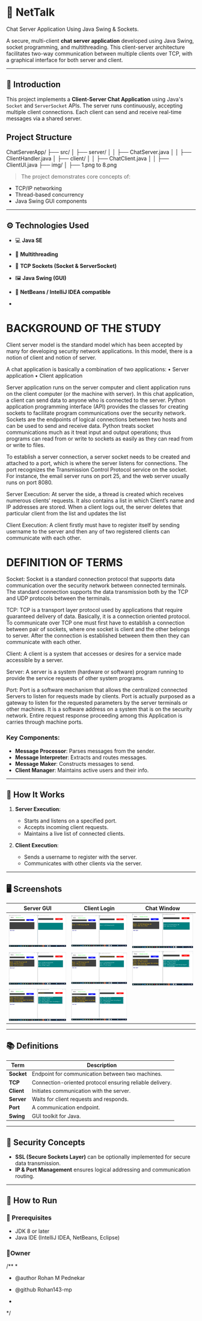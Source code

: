 # 💬 NetTalk
Chat Server Application Using Java Swing & Sockets.

A secure, multi-client **chat server application** developed using Java Swing, socket programming, and multithreading. This client-server architecture facilitates two-way communication between multiple clients over TCP, with a graphical interface for both server and client.

---

## 📖 Introduction

This project implements a **Client-Server Chat Application** using Java's `Socket` and `ServerSocket` APIs. The server runs continuously, accepting multiple client connections. Each client can send and receive real-time messages via a shared server.


## Project Structure 
ChatServerApp/
├── src/
│   ├── server/
│   │   ├── ChatServer.java
│   │   ├── ClientHandler.java
│   ├── client/
│   │   ├── ChatClient.java
│   │   ├── ClientUI.java
├── img/
│   ├── 1.png to 8.png


> The project demonstrates core concepts of:
- TCP/IP networking
- Thread-based concurrency
- Java Swing GUI components

---

## ⚙️ Technologies Used

- 💻 **Java SE**
- 🧵 **Multithreading**
- 📡 **TCP Sockets (Socket & ServerSocket)**
- 🖼️ **Java Swing (GUI)**
- 📂 **NetBeans / IntelliJ IDEA compatible**

-
# BACKGROUND OF THE STUDY 
Client server model is the standard model which has been accepted by many for developing security network applications. In this model, there is a notion of client and notion of server. 


A chat application is basically a combination of two applications: 
•	Server application 
•	Client application 


Server application runs on the server computer and client application runs on the client computer (or the machine with server). In this chat application, a client can send data to anyone who is connected to the server. 
Python application programming interface (API) provides the classes for creating sockets to facilitate program communications over the security network. Sockets are the endpoints of logical connections between two hosts and can be used to send and receive data. Python treats socket communications much as it treat input and output operations; thus programs can read from or write to sockets as easily as they can read from or write to files. 

To establish a server connection, a server socket needs to be created and attached to a port, which is where the server listens for connections. The port recognizes the Transmission Control Protocol service on the socket. For instance, the email server runs on port 25, and the web server usually runs on port 8080. 


Server Execution: At server the side, a thread is created which receives numerous clients’ requests. It also contains a list in which Client’s name and IP addresses are stored. When a client logs out, the server deletes that particular client from the list and updates the list 


Client Execution: A client firstly must have to register itself by sending username to the server and then any of two registered clients can communicate with each other. 

# DEFINITION OF TERMS 

Socket: Socket is a standard connection protocol that supports data communication over the security network between connected terminals. The standard connection supports the data transmission both by the TCP and UDP protocols between the terminals. 

TCP: TCP is a transport layer protocol used by applications that require guaranteed delivery of data. Basically, it is a connection oriented protocol. To communicate over TCP one must first have to establish a connection between pair of sockets, where one socket is client and the other belongs to server. After the connection is established between them then they can communicate with each other. 

Client: A client is a system that accesses or desires for a service made accessible by a server. 

Server: A server is a system (hardware or software) program running to provide the service requests of other system programs. 

Port: Port is a software mechanism that allows the centralized connected Servers to listen for requests made by clients. Port is actually purposed as a gateway to listen for the requested parameters by the server terminals or other machines. It is a software address on a system that is on the security network. Entire request response proceeding among this Application is carries through machine ports. 

### Key Components:
- **Message Processor**: Parses messages from the sender.
- **Message Interpreter**: Extracts and routes messages.
- **Message Maker**: Constructs messages to send.
- **Client Manager**: Maintains active users and their info.

---

## 🧪 How It Works

1. **Server Execution**:
   - Starts and listens on a specified port.
   - Accepts incoming client requests.
   - Maintains a live list of connected clients.

2. **Client Execution**:
   - Sends a username to register with the server.
   - Communicates with other clients via the server.

---

## 🖥️ Screenshots

| Server GUI | Client Login | Chat Window |
|------------|--------------|-------------|
| ![Server](img/1.png) | ![Login](img/2.png) | ![Chat](img/3.png) |
| ![Msg Sent](img/4.png) | ![Msg Received](img/5.png) | ![Connected Clients](img/6.png) |
| ![Exit Screen](img/7.png) | ![Message Log](img/8.png) |

---

## 📚 Definitions

| Term | Description |
|------|-------------|
| **Socket** | Endpoint for communication between two machines. |
| **TCP** | Connection-oriented protocol ensuring reliable delivery. |
| **Client** | Initiates communication with the server. |
| **Server** | Waits for client requests and responds. |
| **Port** | A communication endpoint. |
| **Swing** | GUI toolkit for Java. |

---

## 🔐 Security Concepts

- **SSL (Secure Sockets Layer)** can be optionally implemented for secure data transmission.
- **IP & Port Management** ensures logical addressing and communication routing.

---

## 🚀 How to Run

### 🧱 Prerequisites

- JDK 8 or later
- Java IDE (IntelliJ IDEA, NetBeans, Eclipse)

### 🔧Owner

/**
 * 
 * @author Rohan M Pednekar
 * @github Rohan143-mp

 *
 */


